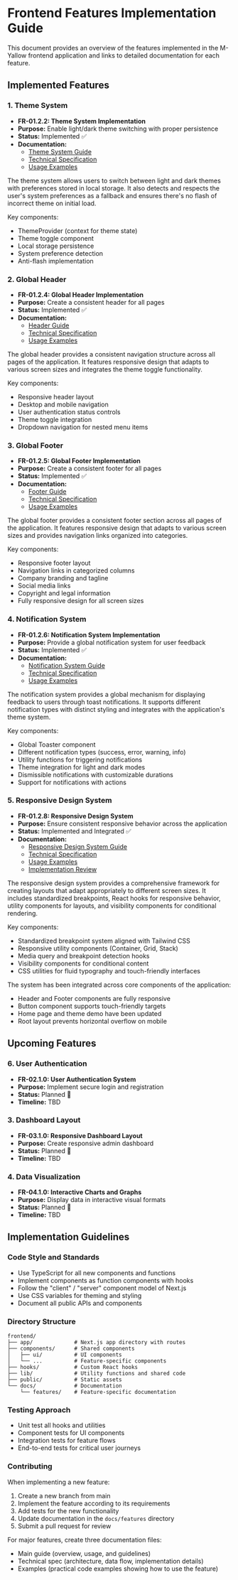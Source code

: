 # Frontend Features Implementation Guide

This document provides an overview of the features implemented in the M-Yallow frontend application and links to detailed documentation for each feature.

## Implemented Features

### 1. Theme System
- **FR-01.2.2: Theme System Implementation**
- **Purpose:** Enable light/dark theme switching with proper persistence
- **Status:** Implemented ✅
- **Documentation:**
  - [Theme System Guide](./theme-system.md)
  - [Technical Specification](./theme-system-technical-spec.md)
  - [Usage Examples](./theme-system-examples.md)

The theme system allows users to switch between light and dark themes with preferences stored in local storage. It also detects and respects the user's system preferences as a fallback and ensures there's no flash of incorrect theme on initial load.

Key components:
- ThemeProvider (context for theme state)
- Theme toggle component
- Local storage persistence
- System preference detection
- Anti-flash implementation

### 2. Global Header
- **FR-01.2.4: Global Header Implementation**
- **Purpose:** Create a consistent header for all pages
- **Status:** Implemented ✅
- **Documentation:**
  - [Header Guide](./header.md)
  - [Technical Specification](./header/technical-spec.md)
  - [Usage Examples](./header/usage-examples.md)

The global header provides a consistent navigation structure across all pages of the application. It features responsive design that adapts to various screen sizes and integrates the theme toggle functionality.

Key components:
- Responsive header layout
- Desktop and mobile navigation
- User authentication status controls
- Theme toggle integration
- Dropdown navigation for nested menu items

### 3. Global Footer
- **FR-01.2.5: Global Footer Implementation**
- **Purpose:** Create a consistent footer for all pages
- **Status:** Implemented ✅
- **Documentation:**
  - [Footer Guide](./footer.md)
  - [Technical Specification](./footer/technical-spec.md)
  - [Usage Examples](./footer/usage-examples.md)

The global footer provides a consistent footer section across all pages of the application. It features responsive design that adapts to various screen sizes and provides navigation links organized into categories.

Key components:
- Responsive footer layout
- Navigation links in categorized columns
- Company branding and tagline
- Social media links
- Copyright and legal information
- Fully responsive design for all screen sizes

### 4. Notification System
- **FR-01.2.6: Notification System Implementation**
- **Purpose:** Provide a global notification system for user feedback
- **Status:** Implemented ✅
- **Documentation:**
  - [Notification System Guide](./notification-system.md)
  - [Technical Specification](./notification-system-technical-spec.md)
  - [Usage Examples](./notification-system-examples.md)

The notification system provides a global mechanism for displaying feedback to users through toast notifications. It supports different notification types with distinct styling and integrates with the application's theme system.

Key components:
- Global Toaster component
- Different notification types (success, error, warning, info)
- Utility functions for triggering notifications
- Theme integration for light and dark modes
- Dismissible notifications with customizable durations
- Support for notifications with actions

### 5. Responsive Design System
- **FR-01.2.8: Responsive Design System**
- **Purpose:** Ensure consistent responsive behavior across the application
- **Status:** Implemented and Integrated ✅
- **Documentation:**
  - [Responsive Design System Guide](./responsive-design.md)
  - [Technical Specification](./responsive-design/technical-spec.md)
  - [Usage Examples](./responsive-design/usage-examples.md)
  - [Implementation Review](./responsive-design/implementation-review.md)

The responsive design system provides a comprehensive framework for creating layouts that adapt appropriately to different screen sizes. It includes standardized breakpoints, React hooks for responsive behavior, utility components for layouts, and visibility components for conditional rendering.

Key components:
- Standardized breakpoint system aligned with Tailwind CSS
- Responsive utility components (Container, Grid, Stack)
- Media query and breakpoint detection hooks
- Visibility components for conditional content
- CSS utilities for fluid typography and touch-friendly interfaces

The system has been integrated across core components of the application:
- Header and Footer components are fully responsive
- Button component supports touch-friendly targets
- Home page and theme demo have been updated
- Root layout prevents horizontal overflow on mobile

## Upcoming Features

### 6. User Authentication
- **FR-02.1.0: User Authentication System**
- **Purpose:** Implement secure login and registration
- **Status:** Planned 📅
- **Timeline:** TBD

### 3. Dashboard Layout
- **FR-03.1.0: Responsive Dashboard Layout**
- **Purpose:** Create responsive admin dashboard
- **Status:** Planned 📅
- **Timeline:** TBD

### 4. Data Visualization
- **FR-04.1.0: Interactive Charts and Graphs**
- **Purpose:** Display data in interactive visual formats
- **Status:** Planned 📅
- **Timeline:** TBD

## Implementation Guidelines

### Code Style and Standards

- Use TypeScript for all new components and functions
- Implement components as function components with hooks
- Follow the "client" / "server" component model of Next.js
- Use CSS variables for theming and styling
- Document all public APIs and components

### Directory Structure

```
frontend/
├── app/             # Next.js app directory with routes
├── components/      # Shared components
│   ├── ui/          # UI components
│   └── ...          # Feature-specific components
├── hooks/           # Custom React hooks
├── lib/             # Utility functions and shared code
├── public/          # Static assets
└── docs/            # Documentation
    └── features/    # Feature-specific documentation
```

### Testing Approach

- Unit test all hooks and utilities
- Component tests for UI components
- Integration tests for feature flows
- End-to-end tests for critical user journeys

### Contributing

When implementing a new feature:

1. Create a new branch from main
2. Implement the feature according to its requirements
3. Add tests for the new functionality
4. Update documentation in the `docs/features` directory
5. Submit a pull request for review

For major features, create three documentation files:
- Main guide (overview, usage, and guidelines)
- Technical spec (architecture, data flow, implementation details)
- Examples (practical code examples showing how to use the feature)
